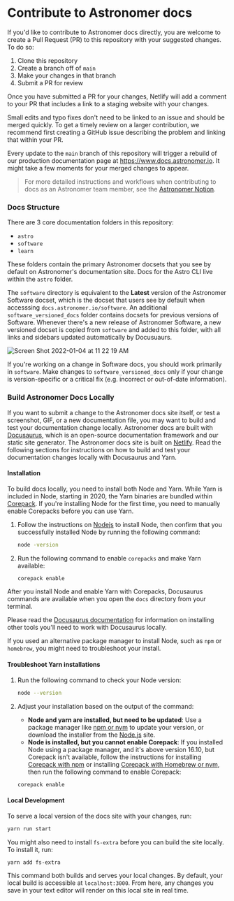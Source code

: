 # Contribute to Astronomer docs

If you'd like to contribute to Astronomer docs directly, you are welcome to create a Pull Request (PR) to this repository with your suggested changes. To do so:

1. Clone this repository
2. Create a branch off of `main`
3. Make your changes in that branch
4. Submit a PR for review

Once you have submitted a PR for your changes, Netlify will add a comment to your PR that includes a link to a staging website with your changes.

Small edits and typo fixes don't need to be linked to an issue and should be merged quickly. To get a timely review on a larger contribution, we recommend first creating a GitHub issue describing the problem and linking that within your PR.

Every update to the `main` branch of this repository will trigger a rebuild of our production documentation page at https://www.docs.astronomer.io. It might take a few moments for your merged changes to appear.

> For more detailed instructions and workflows when contributing to docs as an Astronomer team member, see the [Astronomer Notion](https://www.notion.so/astronomerio/Contribute-a-Docs-Pull-Request-a3ca9018fdbc4206b120a6d530a8401b).

### Docs Structure

There are 3 core documentation folders in this repository:

- `astro`
- `software`
- `learn`

These folders contain the primary Astronomer docsets that you see by default on Astronomer's documentation site. Docs for the Astro CLI live within the `astro` folder.

The `software` directory is equivalent to the **Latest** version of the Astronomer Software docset, which is the docset that users see by default when accesssing `docs.astronomer.io/software`. An additional `software_versioned_docs` folder contains docsets for previous versions of Software. Whenever there's a new release of Astronomer Software, a new versioned docset is copied from `software` and added to this folder, with all links and sidebars updated automatically by Docusuaurs.

![Screen Shot 2022-01-04 at 11 22 19 AM](https://user-images.githubusercontent.com/74574233/148051957-b739ba42-2fc7-4344-b0a0-4f78881fd68c.png)

If you're working on a change in Software docs, you should work primarily in `software`. Make changes to `software_versioned_docs` only if your change is version-specific or a critical fix (e.g. incorrect or out-of-date information).

### Build Astronomer Docs Locally

If you want to submit a change to the Astronomer docs site itself, or test a screenshot, GIF, or a new documentation file, you may want to build and test your documentation change locally. Astronomer docs are built with [Docusaurus](https://docusaurus.io/), which is an open-source documentation framework and our static site generator. The Astronomer docs site is built on [Netlify](https://www.netlify.com/). Read the following sections for instructions on how to build and test your documentation changes locally with Docusaurus and Yarn.

#### Installation

To build docs locally, you need to install both Node and Yarn. While Yarn is included in Node, starting in 2020, the Yarn binaries are bundled within [Corepack](https://nodejs.org/api/corepack.html). If you're installing Node for the first time, you need to manually enable Corepacks before you can use Yarn.

1.  Follow the instructions on [Nodejs](https://nodejs.org/en/download/) to install Node, then confirm that you successfully installed Node by running the following command:

    ```sh
    node -version
    ```

2. Run the following command to enable `corepacks` and make Yarn available:

    ```sh
    corepack enable
    ```
After you install Node and enable Yarn with Corepacks, Docusaurus commands are available when you open the `docs` directory from your terminal. 

Please read the [Docusaurus documentation](https://docusaurus.io/docs/installation#requirements) for information on installing other tools you'll need to work with Docusaurus locally.

If you used an alternative package manager to install Node, such as `npm` or `homebrew`, you might need to troubleshoot your install.

#### Troubleshoot Yarn installations

1. Run the following command to check your Node version:

    ```sh
    node --version
    ```
    
2. Adjust your installation based on the output of the command: 

    - **Node and yarn are installed, but need to be updated**: Use a package manager like [npm or nvm](https://www.freecodecamp.org/news/how-to-update-node-and-npm-to-the-latest-version/) to update your version, or download the installer from the [Node.js](https://nodejs.org/en/) site.
    - **Node is installed, but you cannot enable Corepack**: If you installed Node using a package manager, and it's above version 16.10, but Corepack isn't available, follow the instructions for installing [Corepack with npm](https://github.com/nodejs/corepack#manual-installs) or installing [Corepack with Homebrew or nvm](https://stackoverflow.com/questions/70082424/command-not-found-corepack-when-installing-yarn-on-node-v17-0-1), then run the following command to enable Corepack:

    ```sh
    corepack enable
    ```
    
#### Local Development

To serve a local version of the docs site with your changes, run:

```sh
yarn run start
```

You might also need to install `fs-extra` before you can build the site locally. To install it, run:

```sh
yarn add fs-extra
```

This command both builds and serves your local changes. By default, your local build is accessible at `localhost:3000`. From here, any changes you save in your text editor will render on this local site in real time.
